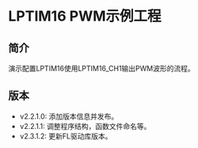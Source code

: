 ﻿# LPTIM16 PWM示例工程
## 简介
演示配置LPTIM16使用LPTIM16_CH1输出PWM波形的流程。

## 版本
- v2.2.1.0: 添加版本信息并发布。
- v2.2.1.1: 调整程序结构，函数文件命名等。
- v2.3.1.2: 更新FL驱动库版本。
